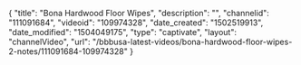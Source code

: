 {
    "title": "Bona Hardwood Floor Wipes",
    "description": "",
    "channelid": "111091684",
    "videoid": "109974328",
    "date_created": "1502519913",
    "date_modified": "1504049175",
    "type": "captivate",
    "layout": "channelVideo",
    "url": "\/bbbusa-latest-videos\/bona-hardwood-floor-wipes-2-notes\/111091684-109974328"
}